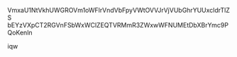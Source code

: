 VmxaU1NtVkhUWGROVm1oWFlrVndVbFpyVWtOVVJrVjVUbGhrYUUxcldrTlZS
bEYzVXpCT2RGVnFSbWxWClZEQTVRMmR3ZWxwWFNUMEtDbXBrYmc9PQoKenln

iqw